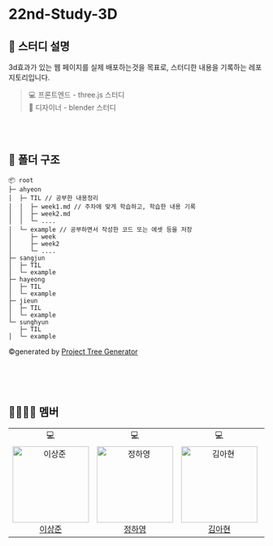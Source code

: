 # 22nd-Study-3D

## 💬 스터디 설명

3d효과가 있는 웹 페이지를 실제 배포하는것을 목표로, 스터디한 내용을 기록하는 레포지토리입니다.

> 💻 프론트엔드 - three.js 스터디  
> 🎨 디자이너 - blender 스터디

<br>
<br>

## 📁 폴더 구조

```
📦 root
├─ ahyeon
│  ├─ TIL // 공부한 내용정리
│  │  ├─ week1.md // 주차에 맞게 학습하고, 학습한 내용 기록
│  │  ├─ week2.md
│  │  └─ ....
│  └─ example // 공부하면서 작성한 코드 또는 에셋 등을 저장
│     ├─ week
│     ├─ week2
│     └─ ....
├─ sangjun
│  ├─ TIL
│  └─ example
├─ hayeong
│  ├─ TIL
│  └─ example
├─ jieun
│  ├─ TIL
│  └─ example
└─ sunghyun
   ├─ TIL
│  └─ example
```

©generated by [Project Tree Generator](https://woochanleee.github.io/project-tree-generator)

<br>
<br>
<br>

## 👨‍👩‍👧‍👦 멤버

<table>
  <tr align="center">
    <td>💻</td>
    <td>💻</td>
    <td>💻</td>
    <td>🎨</td>
    <td>🎨</td>
  </tr>
  <tr>
      <td align="center">
      <img src="https://avatars.githubusercontent.com/u/66112027?v=4" width="150px;" alt="이상준"/>
      <a href="https://github.com/Sangjun-man">이상준</a>
      </td>
    <td align="center">
         <img src="https://avatars.githubusercontent.com/u/66769242?v=4" width="150px;" alt="정하영"/>
      <a href="https://github.com/hayoiii">정하영</a>
      </td>
     <td align="center">
       <img src="https://avatars.githubusercontent.com/u/51940808?v=4" width="150px;" alt="김아현"/>
      <a href="https://github.com/naro-Kim">김아현</a>
      </td>
     <td align="center">
           <img src="https://avatars.githubusercontent.com/u/32293564?v=4" width="150px;" alt="김성현"/>
      <a href="https://github.com/noahttu134">김성현</a>
      </td>
     </td>   <td align="center">
       <img src="https://avatars.githubusercontent.com/u/133623532?v=4" width="150px;" alt="하지은"/>
      <a href="https://github.com/hhaleyy">하지은</a>
      </td>
     </td>

</table>
